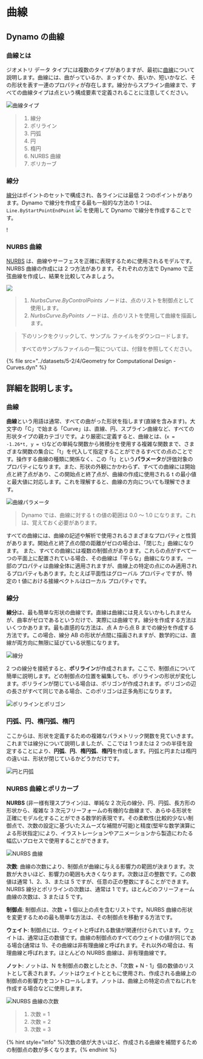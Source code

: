 # 曲線

## Dynamo の曲線

### 曲線とは

ジオメトリ データ タイプには複数のタイプがありますが、最初に[曲線](5-4\_curves.md#curve)について説明します。曲線には、曲がっているか、まっすぐか、長いか、短いかなど、その形状を表す一連のプロパティが存在します。線分からスプライン曲線まで、すべての曲線タイプは点という構成要素で定義されることに注意してください。

![曲線タイプ](../images/5-2/4/CurveTypes.jpg)

> 1. 線分
> 2. ポリライン
> 3. 円弧
> 4. 円
> 5. 楕円
> 6. NURBS 曲線
> 7. ポリカーブ

### 線分

[線分](5-4\_curves.md#lines)はポイントのセットで構成され、各ラインには最低 2 つのポイントがあります。Dynamo で線分を作成する最も一般的な方法の 1 つは、`Line.ByStartPointEndPoint` ![](images/5-2/4/Linebystartpointendpoint.jpg) を使用して Dynamo で線分を作成することです。

\![](<../images/5-2/4/curves - line by start point end point (1).jpg>)

### NURBS 曲線

[NURBS](5-4\_curves.md#nurbs-+-polycurves) は、曲線やサーフェスを正確に表現するために使用されるモデルです。NURBS 曲線の作成には 2 つ方法があります。それぞれの方法で Dynamo で正弦曲線を作成し、結果を比較してみましょう。

![](../images/5-2/4/curves-NurbsCurves.jpg)

> 1. _NurbsCurve.ByControlPoints_ ノードは、点のリストを制御点として使用します。
> 2. _NurbsCurve.ByPoints_ ノードは、点のリストを使用して曲線を描画します。

> 下のリンクをクリックして、サンプル ファイルをダウンロードします。
>
> すべてのサンプルファイルの一覧については、付録を参照してください。

{% file src="../datasets/5-2/4/Geometry for Computational Design - Curves.dyn" %}

## 詳細を説明します。

### 曲線

**曲線**という用語は通常、すべての曲がった形状を指します(直線を含みます)。大文字の「C」で始まる「Curve」は、直線、円、スプライン曲線など、すべての形状タイプの親カテゴリです。より厳密に定義すると、曲線とは、(`x = -1.26*t, y = t`)などの単純な関数から微積分を使用する複雑な関数まで、さまざまな関数の集合に「t」を代入して指定することができるすべての点のことです。操作する曲線の種類に関係なく、この「t」という**パラメータ**が評価対象のプロパティになります。また、形状の外観にかかわらず、すべての曲線には開始点と終了点があり、この開始点と終了点が、曲線の作成に使用される t の最小値と最大値に対応します。これを理解すると、曲線の方向についても理解できます。

![曲線パラメータ](../images/5-2/4/CurveParameter.jpg)

> Dynamo では、曲線に対する t の値の範囲は 0.0 ～ 1.0 になります。これは、覚えておく必要があります。

すべての曲線には、曲線の記述や解析で使用されるさまざまなプロパティと性質があります。開始点と終了点の間の距離がゼロの場合は、「閉じた」曲線になります。 また、すべての曲線には複数の制御点があります。これらの点がすべて一つの平面上に配置されている場合、その曲線は「平らな」曲線になります。 一部のプロパティは曲線全体に適用されますが、曲線上の特定の点にのみ適用されるプロパティもあります。たとえば平面性はグローバル プロパティですが、特定の t 値における接線ベクトルはローカル プロパティです。

### 線分

**線分**は、最も簡単な形状の曲線です。直線は曲線には見えないかもしれませんが、曲率がゼロであるというだけで、実際には曲線です。線分を作成する方法はいくつかあります。最も直感的な方法は、点 A から点 B までの線分を作成する方法です。この場合、線分 AB の形状が点間に描画されますが、数学的には、直線が両方向に無限に延びている状態になります。

![線分](../images/5-2/4/Line.jpg)

2 つの線分を接続すると、**ポリライン**が作成されます。ここで、制御点について簡単に説明します。どの制御点の位置を編集しても、ポリラインの形状が変化します。ポリラインが閉じている場合は、ポリゴンが作成されます。ポリゴンの辺の長さがすべて同じである場合、このポリゴンは正多角形になります。

![ポリラインとポリゴン](../images/5-2/4/Polyline.jpg)

### 円弧、円、楕円弧、楕円

ここからは、形状を定義するための複雑なパラメトリック関数を見ていきます。これまでは線分について説明しましたが、ここでは 1 つまたは 2 つの半径を設定することにより、**円弧**、**円**、**楕円弧**、**楕円**を作成します。円弧と円または楕円の違いは、形状が閉じているかどうかだけです。

![円と円弧](../images/5-2/4/Arcs+Circles.jpg)

### NURBS 曲線とポリカーブ

**NURBS** (非一様有理スプライン)は、単純な 2 次元の線分、円、円弧、長方形の形状から、複雑な 3 次元フリーフォームの有機的な曲線まで、あらゆる形状を正確にモデル化することができる数学的表現です。その柔軟性(比較的少ない制御点で、次数の設定に基づいたスムーズな補間が可能)と精度(堅牢な数学演算による形状指定)により、イラストレーションやアニメーションから製造にわたる幅広いプロセスで使用することができます。

![NURBS 曲線](../images/5-2/4/NURBScurve.jpg)

**次数**: 曲線の次数により、制御点が曲線に与える影響力の範囲が決まります。次数が大きいほど、影響力の範囲も大きくなります。次数は正の整数です。この数値は通常 1、2、3、または 5 ですが、任意の正の整数にすることができます。NURBS 線分とポリラインの次数は、通常は 1 です。ほとんどのフリーフォーム曲線の次数は、3 または 5 です。

**制御点**: 制御点は、次数 + 1 個以上の点を含むリストです。NURBS 曲線の形状を変更するための最も簡単な方法は、その制御点を移動する方法です。

**ウェイト**: 制御点には、ウェイトと呼ばれる数値が関連付けられています。ウェイトは、通常は正の数値です。曲線の制御点のすべてのウェイトの値が同じである場合(通常は 1)、その曲線は非有理曲線と呼ばれます。それ以外の場合は、有理曲線と呼ばれます。ほとんどの NURBS 曲線は、非有理曲線です。

**ノット**: ノットは、N を制御点の数としたとき、「次数 + N - 1」個の数値のリストとして表されます。ノットはウェイトとともに使用され、作成される曲線上の制御点の影響力をコントロールします。ノットは、曲線上の特定の点でねじれを作成する場合などに使用します。

![NURBS 曲線の次数](../images/5-2/4/NURBScurve\_Degree.jpg)

> 1. 次数 = 1
> 2. 次数 = 2
> 3. 次数 = 3

{% hint style="info" %}次数の値が大きいほど、作成される曲線を補間するための制御点の数が多くなります。{% endhint %}
